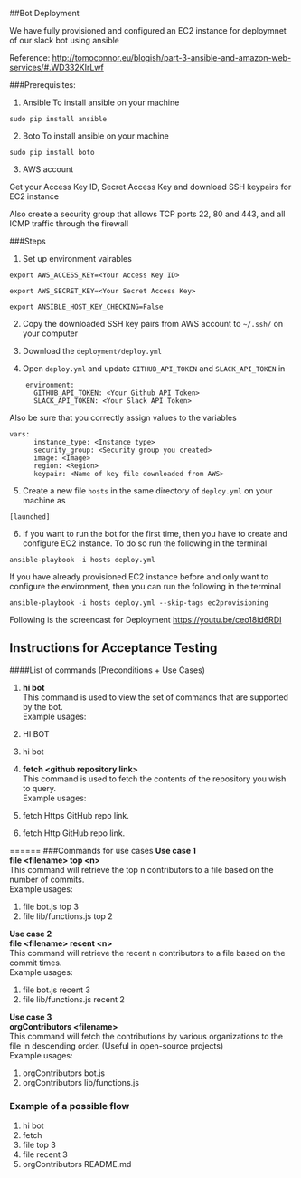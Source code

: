 ##Bot Deployment

We have fully provisioned and configured an EC2 instance for deploymnet of our slack bot using ansible

Reference: http://tomoconnor.eu/blogish/part-3-ansible-and-amazon-web-services/#.WD332KIrLwf

###Prerequisites:

1) Ansible
To install ansible on your machine
```
sudo pip install ansible
```

2) Boto
To install ansible on your machine
```
sudo pip install boto
```

3) AWS account

Get your Access Key ID, Secret Access Key and download SSH keypairs for EC2 instance

Also create a security group that allows TCP ports 22, 80 and 443, and all ICMP traffic through the firewall


###Steps

1) Set up environment vairables

```
export AWS_ACCESS_KEY=<Your Access Key ID>

export AWS_SECRET_KEY=<Your Secret Access Key>

export ANSIBLE_HOST_KEY_CHECKING=False
```

2) Copy the downloaded SSH key pairs from AWS account to  ```~/.ssh/``` on your computer

3) Download the ```deployment/deploy.yml``` 

4) Open ```deploy.yml``` and update ```GITHUB_API_TOKEN``` and ```SLACK_API_TOKEN``` in 

```
    environment:
      GITHUB_API_TOKEN: <Your Github API Token>
      SLACK_API_TOKEN: <Your Slack API Token>
```

Also be sure that you correctly assign values to the variables
```
vars:
      instance_type: <Instance type>
      security_group: <Security group you created>
      image: <Image>
      region: <Region>
      keypair: <Name of key file downloaded from AWS>
```

5) Create a new file ```hosts``` in the same directory of ```deploy.yml``` on your machine as

```
[launched]

```

6) If you want to run the bot for the first time, then you have to create and configure EC2 instance. To do so run the following in the terminal

```
ansible-playbook -i hosts deploy.yml
```

If you have already provisioned EC2 instance before and only want to configure the environment, then you can run the following in the terminal

```
ansible-playbook -i hosts deploy.yml --skip-tags ec2provisioning
```



Following is the screencast for Deployment https://youtu.be/ceo18id6RDI

## Instructions for Acceptance Testing

####List of commands (Preconditions + Use Cases)
1) <b> hi bot </b>    
This command is used to view the set of commands that are supported by the bot.   
Example usages:    
1) HI BOT    
2) hi bot    

2) <b> fetch &lt;github repository link&gt; </b>    
This command is used to fetch the contents of the repository you wish to query.    
Example usages:    
1) fetch Https GitHub repo link.     
2) fetch Http GitHub repo link.

======
###Commands for use cases
<b> Use case 1 </b>    
<b> file &lt;filename&gt; top &lt;n&gt; </b>    
This command will retrieve the top n contributors to a file based on the number of commits.     
Example usages:     
  1) file bot.js top 3    
  2) file lib/functions.js top 2

<b> Use case 2 </b>    
<b> file &lt;filename&gt; recent &lt;n&gt; </b>   
This command will retrieve the recent n contributors to a file based on the commit times.    
Example usages:     
  1) file bot.js recent 3    
  2) file lib/functions.js recent 2

<b> Use case 3 </b>    
<b> orgContributors &lt;filename&gt; </b>    
This command will fetch the contributions by various organizations to the file in descending order. (Useful in open-source projects)      
Example usages:     
  1) orgContributors bot.js      
  2) orgContributors lib/functions.js
  
  
### Example of a possible flow
1. hi bot
2. fetch <Https GitHub repo link>
3. file <FileName> top 3
4. file <FileName> recent 3
5. orgContributors README.md